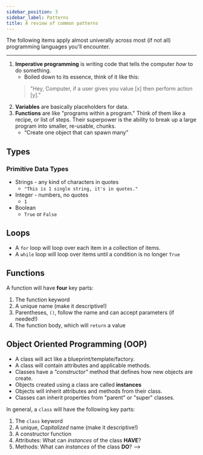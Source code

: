 ```yaml
---
sidebar_position: 3
sidebar_label: Patterns
title: A review of common patterns
---
```


The following items apply almost univerally across most (if not all) programming languages you'll encounter.

---

1. **Imperative programming** is writing code that tells the computer _how_ to do something.
    * Boiled down to its essence, think of it like this:
    > "Hey, Computer, if a user gives you value [x] then perform action [y]."
2. **Variables** are basically placeholders for data.
3. **Functions** are like "programs within a program." Think of them like a recipe, or list of steps. Their superpower is the ability to break up a large program into smaller, re-usable, chunks.
    * “Create one object that can spawn many”

## Types

### Primitive Data Types

* Strings - any kind of characters in quotes
  * `"This is 1 single string, it's in quotes."`
* Integer - numbers, no quotes
  * `1`
* Boolean
  * `True` or `False`

## Loops

* A `for` loop will loop over each item in a collection of items.
* A `while` loop will loop over items until a condition is no longer `True`

## Functions

A function will have **four** key parts:

1. The function keyword
2. A unique name (make it descriptive!)
3. Parentheses, `()`, follow the name and can accept parameters (if needed!)
4. The function body, which will `return` a value

## Object Oriented Programming (OOP)

* A class will act like a blueprint/template/factory.
* A class will contain attributes and applicable methods.
* Classes have a _"constructor"_ method that defines how new objects are create.
* Objects created using a class are called **instances**
* Objects will inherit attributes and methods from their class.
* Classes can inherit properties from "parent" or "super" classes.

In general, a `class` will have the following key parts:

1. The `class` keyword
2. A unique, _Capitalized_ name (make it descriptive!)
3. A constructor function
4. Attributes: What can _instances_ of the class **HAVE**?
5. Methods: What can _instances_ of the class **DO**? -->